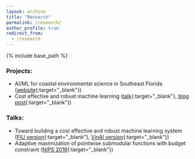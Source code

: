 ```yaml
---
layout: archive
title: "Research"
permalink: /research/
author_profile: true
redirect_from:
  - /research
---
```


{% include base_path %}

### Projects: 
- AI/ML for coastal environmental science in Southeast Florida ([website](https://climate-tech.fiu.edu/about/){:target="_blank"})
- Cost effective and robust machine learning ([talk](https://youtu.be/o9qjQkvT9Ds?feature=shared){:target="_blank"}, [blog post](https://www.amazon.science/blog/when-does-transfer-learning-work){:target="_blank"})

### Talks:
- Toward building a cost effective and robust machine learning system ([FIU version](https://youtu.be/o9qjQkvT9Ds?feature=shared){:target="_blank"}, [VinAI version](https://youtu.be/zO2RTEdhQk0?feature=shared){:target="_blank"})
- Adaptive maximization of pointwise submodular functions with budget constraint ([NIPS 2016](https://youtu.be/mSyJB1NA8nE?feature=shared){:target="_blank"})
